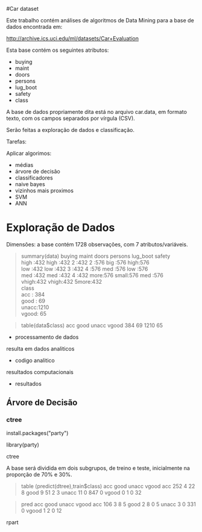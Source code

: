 #Car dataset

Este trabalho contém análises de algoritmos de Data Mining para a base de dados encontrada em:

http://archive.ics.uci.edu/ml/datasets/Car+Evaluation

Esta base contém os seguintes atributos:

 - buying      
 - maint       
 - doors     
 - persons     
 - lug_boot    
 - safety      
 - class
 
 A base de dados propriamente dita está no arquivo car.data, em formato texto, com os campos separados por vírgula (CSV). 

Serão feitas a exploração de dados e classificação.


 Tarefas:
 
 Aplicar algorimos:
 
 - médias
 - árvore de decisão 
 - classificadores 
 - naive bayes 
 - vizinhos mais proximos 
 - SVM
 - ANN
 
 


# Exploração de Dados


Dimensões: a base contém 1728 observações, com 7 atributos/variáveis.

> summary(data)
   buying      maint       doors     persons     lug_boot    safety   
 high :432   high :432   2    :432   2   :576   big  :576   high:576  
 low  :432   low  :432   3    :432   4   :576   med  :576   low :576  
 med  :432   med  :432   4    :432   more:576   small:576   med :576  
 vhigh:432   vhigh:432   5more:432                                    
   class     
 acc  : 384  
 good :  69  
 unacc:1210  
 vgood:  65  
 
> table(data$class)
  acc  good unacc vgood 
  384    69  1210    65 
  
 
- processamento de dados
 
 resulta em dados analiticos
 
- codigo analitico
 
 resultados computacionais
 
- resultados
 

## Árvore de Decisão

### ctree
 
install.packages("party")

library(party)

 ctree
 
 A base será dividida em dois subgrupos, de treino e teste, inicialmente na proporção de 70% e 30%.

> table (predict(dtree),train$class)
        acc good unacc vgood
  acc   252    4    22     8
  good    9   51     2     3
  unacc  11    0   847     0
  vgood   0    1     0    32
 
> pred    acc good unacc vgood
  acc   106    3     8     5
  good    2    8     0     5
  unacc   3    0   331     0
  vgood   1    2     0    12
  
  
 
 rpart
 
